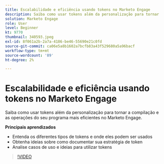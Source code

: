 ```yaml
---
title: Escalabilidade e eficiência usando tokens no Marketo Engage
description: Saiba como usar tokens além da personalização para tornar a compilação e as operações do seu programa mais eficientes no Marketo Engage.
solution: Marketo Engage
role: User
level: Beginner
kt: 9770
thumbnail: 340593.jpeg
exl-id: 8f061a2b-2a7a-4186-be46-55690e21c0fd
source-git-commit: ca06e5a8b1602a7bcfb83a43f529680a5a96bacf
workflow-type: tm+mt
source-wordcount: '89'
ht-degree: 2%

---
```


# Escalabilidade e eficiência usando tokens no Marketo Engage

Saiba como usar tokens além da personalização para tornar a compilação e as operações do seu programa mais eficientes no Marketo Engage.

**Principais aprendizados**

* Entenda os diferentes tipos de tokens e onde eles podem ser usados
* Obtenha ideias sobre como documentar sua estratégia de token
* Analise casos de uso e ideias para utilizar tokens

>[!VIDEO](https://video.tv.adobe.com/v/340593/?quality=12&learn=on)
